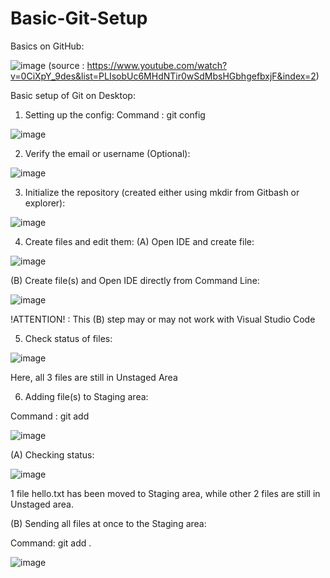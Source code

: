# Basic-Git-Setup
Basics on GitHub:

![image](https://github.com/praveen-kishore-pragya/Basic-Git-Setup/assets/72307064/a294cde0-884a-4cd9-ae38-833d6c54b3d4)
(source : https://www.youtube.com/watch?v=0CiXpY_9des&list=PLIsobUc6MHdNTir0wSdMbsHGbhgefbxjF&index=2)

Basic setup of Git on Desktop:
1. Setting up the config:
Command : git config

![image](https://github.com/praveen-kishore-pragya/Basic-Git-Setup/assets/72307064/27bf82b3-ef9a-47ac-aa01-9c3a41ed8437)

2. Verify the email or username (Optional):

![image](https://github.com/praveen-kishore-pragya/Basic-Git-Setup/assets/72307064/096dd783-ada4-4ab1-8efe-852b163ec8bd)

3. Initialize the repository (created either using mkdir from Gitbash or explorer):

![image](https://github.com/praveen-kishore-pragya/Basic-Git-Setup/assets/72307064/25820b16-d5db-413b-98b3-72d1cd5dd0ae)

4. Create files and edit them:
(A) Open IDE and create file:

![image](https://github.com/praveen-kishore-pragya/Basic-Git-Setup/assets/72307064/b9f27d47-8ae0-4645-a42a-9bd4b5eda2d9)

(B) Create file(s) and Open IDE directly from Command Line:

![image](https://github.com/praveen-kishore-pragya/Basic-Git-Setup/assets/72307064/d7fc2d2a-2dd8-45cb-8035-be0de5a7a2ec)

!ATTENTION! : This (B) step may or may not work with Visual Studio Code

5. Check status of files:

![image](https://github.com/praveen-kishore-pragya/Basic-Git-Setup/assets/72307064/d270cb96-c038-4c98-b7c8-232ae03c2345)

Here, all 3 files are still in Unstaged Area

6. Adding file(s) to Staging area:

Command : git add

![image](https://github.com/praveen-kishore-pragya/Basic-Git-Setup/assets/72307064/2ff91c4e-d1fe-4a01-baaa-cd5e97c72e15)


(A) Checking status:

![image](https://github.com/praveen-kishore-pragya/Basic-Git-Setup/assets/72307064/a4ea92de-7d4c-4dc5-92fa-a1e24942bb5b)

1 file hello.txt has been moved to Staging area, while other 2 files are still in Unstaged area.

(B) Sending all files at once to the Staging area:

Command: git add .

![image](https://github.com/praveen-kishore-pragya/Basic-Git-Setup/assets/72307064/49008572-93fe-4ef3-aa74-78f7ee9a6ee8)

